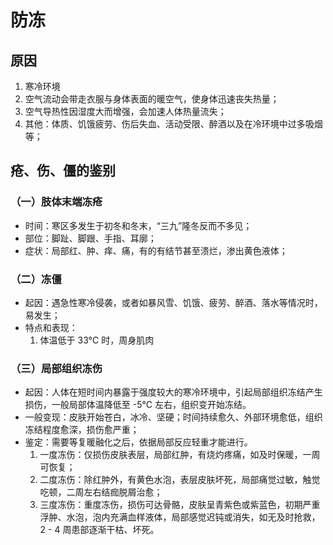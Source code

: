 # 防冻

## 原因
1. 寒冷环境
2. 空气流动会带走衣服与身体表面的暖空气，使身体迅速丧失热量；
3. 空气导热性因湿度大而增强，会加速人体热量流失；
4. 其他：体质、饥饿疲劳、伤后失血、活动受限、醉酒以及在冷环境中过多吸烟等；

## 疮、伤、僵的鉴别
### （一）肢体末端冻疮
* 时间：寒区多发生于初冬和冬末，“三九”隆冬反而不多见；
* 部位：脚趾、脚跟、手指、耳廓；
* 症状：局部红、肿、痒、痛，有的有结节甚至溃烂，渗出黄色液体；

### （二）冻僵
* 起因：遇急性寒冷侵袭，或者如暴风雪、饥饿、疲劳、醉酒、落水等情况时，易发生；
* 特点和表现：
    1. 体温低于 33°C 时，周身肌肉

### （三）局部组织冻伤
* 起因：人体在短时间内暴露于强度较大的寒冷环境中，引起局部组织冻结产生损伤，一般局部体温降低至 -5°C 左右，组织变开始冻结。
* 一般变现：皮肤开始苍白，冰冷、坚硬；时间持续愈久、外部环境愈低，组织冻结程度愈深，损伤愈严重；
* 鉴定：需要等复暖融化之后，依据局部反应轻重才能进行。
    1. 一度冻伤：仅损伤皮肤表层，局部红肿，有烧灼疼痛，如及时保暖，一周可恢复；
    2. 二度冻伤：除红肿外，有黄色水泡，表层皮肤坏死，局部痛觉过敏，触觉吃顿，二周左右结痂脱屑治愈；
    3. 三度冻伤：重度冻伤，损伤可达骨骼，皮肤呈青紫色或紫蓝色，初期严重浮肿、水泡，泡内充满血样液体，局部感觉迟钝或消失，如无及时抢救， 2 - 4 周患部逐渐干枯、坏死。

